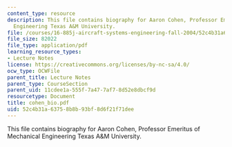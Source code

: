 ```yaml
---
content_type: resource
description: This file contains biography for Aaron Cohen, Professor Emeritus of Mechanical
  Engineering Texas A&M University.
file: /courses/16-885j-aircraft-systems-engineering-fall-2004/52c4b31a63758b8b93bf8d6f21f71dee_cohen_bio.pdf
file_size: 82022
file_type: application/pdf
learning_resource_types:
- Lecture Notes
license: https://creativecommons.org/licenses/by-nc-sa/4.0/
ocw_type: OCWFile
parent_title: Lecture Notes
parent_type: CourseSection
parent_uid: 11cdee1a-555f-7a47-7af7-8d52e8dbcf9d
resourcetype: Document
title: cohen_bio.pdf
uid: 52c4b31a-6375-8b8b-93bf-8d6f21f71dee
---
```

This file contains biography for Aaron Cohen, Professor Emeritus of Mechanical Engineering Texas A&M University.